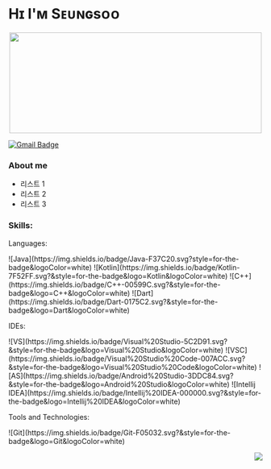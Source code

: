 # Hɪ I'ᴍ Sᴇᴜɴɢsᴏᴏ

<p align="center"><img src="https://cdn.discordapp.com/attachments/1052968210678423552/1065987022457688064/2afa1da2e65724b0.png"  width="500" height="200"></p>

[![Gmail Badge](https://img.shields.io/badge/Gmail-D14836?style=flat&logo=Gmail&logoColor=white)](mailto:shinseungsoo525@gmail.com)

### About me

- 리스트 1
- 리스트 2
- 리스트 3

### Skills:

Languages:
<p>
![Java](https://img.shields.io/badge/Java-F37C20.svg?style=for-the-badge&logoColor=white)
![Kotlin](https://img.shields.io/badge/Kotlin-7F52FF.svg?&style=for-the-badge&logo=Kotlin&logoColor=white)
![C++](https://img.shields.io/badge/C++-00599C.svg?&style=for-the-badge&logo=C++&logoColor=white)
![Dart](https://img.shields.io/badge/Dart-0175C2.svg?&style=for-the-badge&logo=Dart&logoColor=white)
</p>
IDEs:
<p>
![VS](https://img.shields.io/badge/Visual%20Studio-5C2D91.svg?&style=for-the-badge&logo=Visual%20Studio&logoColor=white)
![VSC](https://img.shields.io/badge/Visual%20Studio%20Code-007ACC.svg?&style=for-the-badge&logo=Visual%20Studio%20Code&logoColor=white)
![AS](https://img.shields.io/badge/Android%20Studio-3DDC84.svg?&style=for-the-badge&logo=Android%20Studio&logoColor=white)
![Intellij IDEA](https://img.shields.io/badge/Intellij%20IDEA-000000.svg?&style=for-the-badge&logo=Intellij%20IDEA&logoColor=white)
</p>
Tools and Technologies:
<p>
![Git](https://img.shields.io/badge/Git-F05032.svg?&style=for-the-badge&logo=Git&logoColor=white)
</p>
<img align='right' src="http://mazassumnida.wtf/api/v2/generate_badge?boj=seungsoo525">
